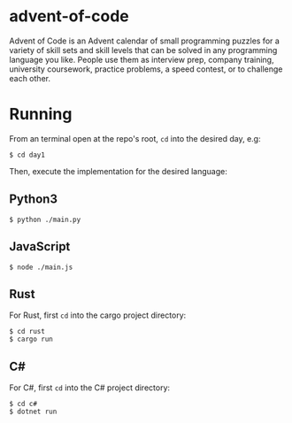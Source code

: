 # advent-of-code
Advent of Code is an Advent calendar of small programming puzzles for a variety of skill sets and skill levels that can be solved in any programming language you like. People use them as interview prep, company training, university coursework, practice problems, a speed contest, or to challenge each other.

# Running

From an terminal open at the repo's root, `cd` into the desired day, e.g:

```
$ cd day1
```

Then, execute the implementation for the desired language:

## Python3

```
$ python ./main.py
```

## JavaScript

```
$ node ./main.js
```

## Rust

For Rust, first `cd` into the cargo project directory:
```
$ cd rust
$ cargo run
```

## C#

For C#, first `cd` into the C# project directory:
```
$ cd c#
$ dotnet run
```
